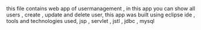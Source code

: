 this file contains web app of usermanagement ,
in this app you can show all users , create , update and delete user,
this app was built using eclipse ide ,
tools and technologies used,
jsp , servlet , jstl , jdbc , mysql
